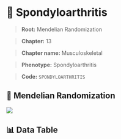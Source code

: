 # 🧪 Spondyloarthritis

> **Root:** Mendelian Randomization

> **Chapter:** 13  

> **Chapter name:** Musculoskeletal

> **Phenotype:** Spondyloarthritis  

> **Code:** `SPONDYLOARTHRITIS`

## 🧬 Mendelian Randomization  

<img src="/MR/Figures/Forward/SPONDYLOARTHRITIS.png"/>

## 📊 Data Table

<CsvTableMRF src="/MR/Data/Forward/SPONDYLOARTHRITIS.csv"/>

